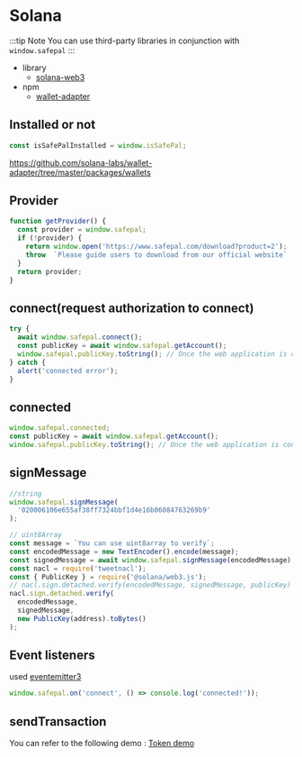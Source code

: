 # Solana

:::tip Note
  You can  use third-party libraries in conjunction with `window.safepal`
:::
- library
    -  [solana-web3](https://solana-labs.github.io/solana-web3.js)
-  npm
    - [wallet-adapter](https://www.npmjs.com/package/@solana/wallet-adapter-react) 

## Installed or not

```js
const isSafePalInstalled = window.isSafePal;
```
https://github.com/solana-labs/wallet-adapter/tree/master/packages/wallets
## Provider

```js
function getProvider() {
  const provider = window.safepal;
  if (!provider) {
    return window.open('https://www.safepal.com/download?product=2');
    throw  `Please guide users to download from our official website`
  }
  return provider;
}
```

## connect(request authorization to connect)

```js
try {
  await window.safepal.connect();
  const publicKey = await window.safepal.getAccount();
  window.safepal.publicKey.toString(); // Once the web application is connected to SafePal,
} catch {
  alert('connected error');
}
```

## connected

```js
window.safepal.connected;
const publicKey = await window.safepal.getAccount();
window.safepal.publicKey.toString(); // Once the web application is connected to SafePal
```

## signMessage

```js
//string
window.safepal.signMessage(
  '020006106e655af38ff7324bbf1d4e16b06084763269b9'
);

// uint8Array
const message = `You can use uint8array to verify`;
const encodedMessage = new TextEncoder().encode(message);
const signedMessage = await window.safepal.signMessage(encodedMessage);
const nacl = require('tweetnacl');
const { PublicKey } = require('@solana/web3.js');
// nacl.sign.detached.verify(encodedMessage, signedMessage, publicKey)
nacl.sign.detached.verify(
  encodedMessage,
  signedMessage,
  new PublicKey(address).toBytes()
);
```

## Event listeners

used [eventemitter3](https://www.npmjs.com/package/eventemitter3)

```js
window.safepal.on('connect', () => console.log('connected!'));
```

## sendTransaction


You can refer to the following demo :
[Token demo](https://github.com/solana-labs/solana-program-library/tree/master/token/js/examples)

